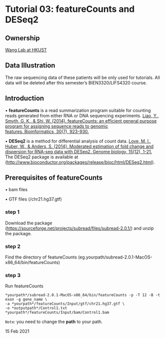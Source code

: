# Tutorial 03: featureCounts and DESeq2


## Ownership
[Wang Lab at HKUST](http://wang-lab.ust.hk)


## Data Illustration
The raw sequencing data of these patients will be only used for tutorials. All data will be deleted after this semester’s BIEN3320/LIFS4320 course.


## Introduction
• **featureCounts** is a read summarization program suitable for counting reads generated from either RNA or DNA sequencing experiments. [Liao, Y., Smyth, G. K., & Shi, W. (2014). featureCounts: an efficient general purpose program for assigning sequence reads to genomic features. Bioinformatics, 30(7), 923-930.](https://doi.org/10.1093/bioinformatics/btt656)

• **DESeq2** is a method for differential analysis of count data. [Love, M. I., Huber, W., & Anders, S. (2014). Moderated estimation of fold change and dispersion for RNA-seq data with DESeq2. Genome biology, 15(12), 1-21.](https://doi.org/10.1186/s13059-014-0550-8) The DESeq2 package is available at (http://www.bioconductor.org/packages/release/bioc/html/DESeq2.html).

## Prerequisites of **featureCounts**

• bam files 

• GTF files (/chr21.hg37.gtf)


### step 1 

Download the package (https://sourceforge.net/projects/subread/files/subread-2.0.1/) and unzip the package.

### step 2 

Find the directory of featureCounts (eg.yourpath/subread-2.0.1-MacOS-x86_64/bin/featureCounts)

### step 3

Run featureCounts

```
*yourpath*/subread-2.0.1-MacOS-x86_64/bin/featureCounts -p -T 12 -B -t exon -g gene_name \
-a *yourpath*/featureCounts/Input/gtf/chr21.hg37.gtf \
-o *outputpath*/Control1.txt *yourpath*/featureCounts/Input/bam/Control1.bam
```

`Note`: you need to change the **path** to your path. 




15 Feb 2021